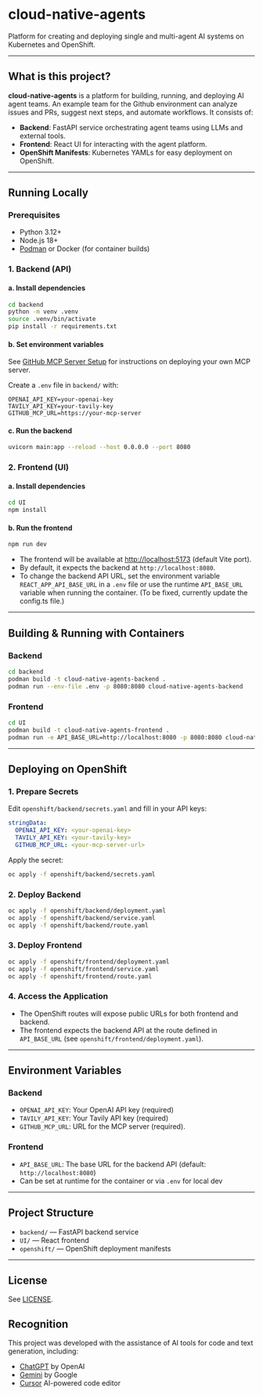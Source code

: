 # cloud-native-agents

Platform for creating and deploying single and multi-agent AI systems on Kubernetes and OpenShift.

---

## What is this project?

**cloud-native-agents** is a platform for building, running, and deploying AI agent teams. An example team for the Github environment can analyze issues and PRs, suggest next steps, and automate workflows. It consists of:
- **Backend**: FastAPI service orchestrating agent teams using LLMs and external tools.
- **Frontend**: React UI for interacting with the agent platform.
- **OpenShift Manifests**: Kubernetes YAMLs for easy deployment on OpenShift.

---

## Running Locally

### Prerequisites
- Python 3.12+
- Node.js 18+
- [Podman](https://podman.io/) or Docker (for container builds)

### 1. Backend (API)

#### a. Install dependencies
```bash
cd backend
python -m venv .venv
source .venv/bin/activate
pip install -r requirements.txt
```

#### b. Set environment variables
See [GitHub MCP Server Setup](https://github.com/github/github-mcp-server) for instructions on deploying your own MCP server.

Create a `.env` file in `backend/` with:
```
OPENAI_API_KEY=your-openai-key
TAVILY_API_KEY=your-tavily-key
GITHUB_MCP_URL=https://your-mcp-server
```

#### c. Run the backend
```bash
uvicorn main:app --reload --host 0.0.0.0 --port 8080
```

### 2. Frontend (UI)

#### a. Install dependencies
```bash
cd UI
npm install
```

#### b. Run the frontend
```bash
npm run dev
```

- The frontend will be available at [http://localhost:5173](http://localhost:5173) (default Vite port).
- By default, it expects the backend at `http://localhost:8080`.
- To change the backend API URL, set the environment variable `REACT_APP_API_BASE_URL` in a `.env` file or use the runtime `API_BASE_URL` variable when running the container. (To be fixed, currently update the config.ts file.)

---

## Building & Running with Containers

### Backend
```bash
cd backend
podman build -t cloud-native-agents-backend .
podman run --env-file .env -p 8080:8080 cloud-native-agents-backend
```

### Frontend
```bash
cd UI
podman build -t cloud-native-agents-frontend .
podman run -e API_BASE_URL=http://localhost:8080 -p 8080:8080 cloud-native-agents-frontend
```

---

## Deploying on OpenShift

### 1. Prepare Secrets
Edit `openshift/backend/secrets.yaml` and fill in your API keys:
```yaml
stringData:
  OPENAI_API_KEY: <your-openai-key>
  TAVILY_API_KEY: <your-tavily-key>
  GITHUB_MCP_URL: <your-mcp-server-url>
```
Apply the secret:
```bash
oc apply -f openshift/backend/secrets.yaml
```

### 2. Deploy Backend
```bash
oc apply -f openshift/backend/deployment.yaml
oc apply -f openshift/backend/service.yaml
oc apply -f openshift/backend/route.yaml
```

### 3. Deploy Frontend
```bash
oc apply -f openshift/frontend/deployment.yaml
oc apply -f openshift/frontend/service.yaml
oc apply -f openshift/frontend/route.yaml
```

### 4. Access the Application
- The OpenShift routes will expose public URLs for both frontend and backend.
- The frontend expects the backend API at the route defined in `API_BASE_URL` (see `openshift/frontend/deployment.yaml`).

---

## Environment Variables

### Backend
- `OPENAI_API_KEY`: Your OpenAI API key (required)
- `TAVILY_API_KEY`: Your Tavily API key (required)
- `GITHUB_MCP_URL`: URL for the MCP server (required).

### Frontend
- `API_BASE_URL`: The base URL for the backend API (default: `http://localhost:8080`)
- Can be set at runtime for the container or via `.env` for local dev

---

## Project Structure
- `backend/` — FastAPI backend service
- `UI/` — React frontend
- `openshift/` — OpenShift deployment manifests

---

## License
See [LICENSE](LICENSE).

## Recognition

This project was developed with the assistance of AI tools for code and text generation, including:
- [ChatGPT](https://chat.openai.com/) by OpenAI
- [Gemini](https://gemini.google.com/) by Google
- [Cursor](https://https://www.cursor.com/) AI-powered code editor
